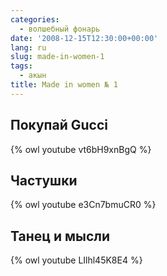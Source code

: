 ```yaml
---
categories:
  - волшебный фонарь
date: '2008-12-15T12:30:00+00:00'
lang: ru
slug: made-in-women-1
tags:
  - акын
title: Made in women № 1
---
```



## Покупай Gucci

{% owl youtube vt6bH9xnBgQ  %} 

<!--more-->

## Частушки
  
{% owl youtube e3Cn7bmuCR0 %}
  
## Танец и мысли
  
{% owl youtube LIlhl45K8E4 %}
